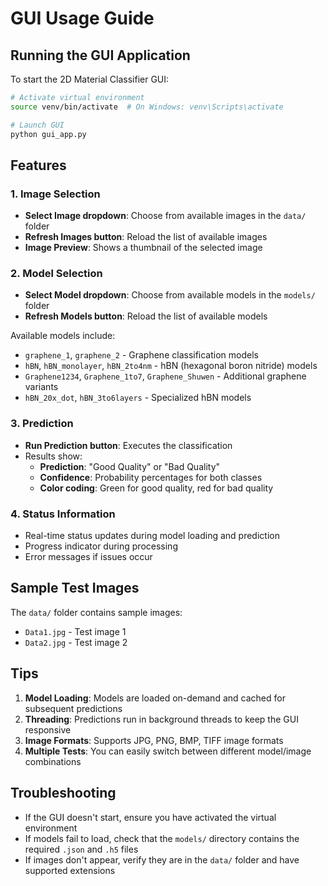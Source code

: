 # GUI Usage Guide

## Running the GUI Application

To start the 2D Material Classifier GUI:

```bash
# Activate virtual environment
source venv/bin/activate  # On Windows: venv\Scripts\activate

# Launch GUI
python gui_app.py
```

## Features

### 1. Image Selection
- **Select Image dropdown**: Choose from available images in the `data/` folder
- **Refresh Images button**: Reload the list of available images
- **Image Preview**: Shows a thumbnail of the selected image

### 2. Model Selection  
- **Select Model dropdown**: Choose from available models in the `models/` folder
- **Refresh Models button**: Reload the list of available models

Available models include:
- `graphene_1`, `graphene_2` - Graphene classification models
- `hBN`, `hBN_monolayer`, `hBN_2to4nm` - hBN (hexagonal boron nitride) models
- `Graphene1234`, `Graphene_1to7`, `Graphene_Shuwen` - Additional graphene variants
- `hBN_20x_dot`, `hBN_3to6layers` - Specialized hBN models

### 3. Prediction
- **Run Prediction button**: Executes the classification
- Results show:
  - **Prediction**: "Good Quality" or "Bad Quality" 
  - **Confidence**: Probability percentages for both classes
  - **Color coding**: Green for good quality, red for bad quality

### 4. Status Information
- Real-time status updates during model loading and prediction
- Progress indicator during processing
- Error messages if issues occur

## Sample Test Images

The `data/` folder contains sample images:
- `Data1.jpg` - Test image 1
- `Data2.jpg` - Test image 2

## Tips

1. **Model Loading**: Models are loaded on-demand and cached for subsequent predictions
2. **Threading**: Predictions run in background threads to keep the GUI responsive  
3. **Image Formats**: Supports JPG, PNG, BMP, TIFF image formats
4. **Multiple Tests**: You can easily switch between different model/image combinations

## Troubleshooting

- If the GUI doesn't start, ensure you have activated the virtual environment
- If models fail to load, check that the `models/` directory contains the required `.json` and `.h5` files
- If images don't appear, verify they are in the `data/` folder and have supported extensions